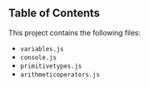 ## Table of Contents ##

This project contains the following files:
* `variables.js`
* `console.js`
* `primitivetypes.js`
* `arithmeticoperators.js`









